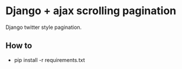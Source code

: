 # Django + ajax scrolling pagination

Django twitter style pagination.

## How to 

* pip install -r requirements.txt